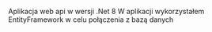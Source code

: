 Aplikacja web api  w wersji .Net 8
W aplikacji wykorzystałem EntityFramework w celu połączenia z bazą danych 
